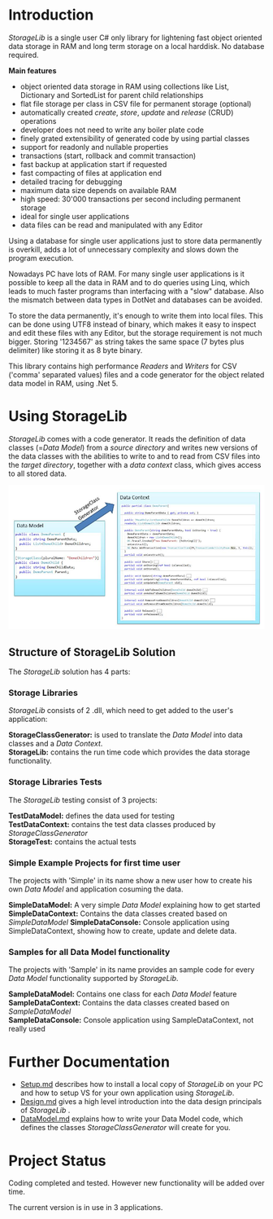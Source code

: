 # Introduction
*StorageLib* is a single user C# only library for lightening fast object oriented data storage in RAM and 
long term storage on a local harddisk. No database required.

**Main features**
* object oriented data storage in RAM using collections like List, Dictionary and SortedList 
for parent child relationships
* flat file storage per class in CSV file for permanent storage (optional)
* automatically created *create*, *store*, *update* and *release* (CRUD) operations
* developer does not need to write any boiler plate code
* finely grated extensibility of generated code by using partial classes
* support for readonly and nullable properties
* transactions (start, rollback and commit transaction)
* fast backup at application start if requested
* fast compacting of files at application end
* detailed tracing for debugging
* maximum data size depends on available RAM
* high speed: 30'000 transactions per second including permanent storage
* ideal for single user applications
* data files can be read and manipulated with any Editor

Using a database for single user applications just to store data permanently is overkill, adds 
a lot of unnecessary complexity and slows down the program execution.

Nowadays PC have lots of RAM. For many single user applications is it possible to keep all the 
data in RAM and to do queries using Linq, which leads to much faster programs than interfacing 
with a "slow" database. Also the mismatch between data types in DotNet and databases
can be avoided.

To store the data permanently, it's enough to write them into local files. This can be done using 
UTF8 instead of binary, which makes it easy to inspect and edit these files with any Editor, but 
the storage requirement is not much bigger. Storing '1234567' as string takes the same space 
(7 bytes plus delimiter) like storing it as 8 byte binary.

This library contains high performance *Readers* and *Writers* for CSV ('comma' separated values) 
files and a code generator for the object related data model in RAM, using .Net 5.


# Using StorageLib
*StorageLib* comes with a code generator. It reads the definition of data classes (=*Data 
Model*) from a *source directory* and writes new versions of the data classes with the 
abilities to write to and to read from CSV files into the *target directory*, together with 
a *data context* class, which gives access to all stored data.

![](Generator.jpg)


## Structure of StorageLib Solution

The *StorageLib* solution has 4 parts:

### Storage Libraries
*StorageLib* consists of 2 .dll, which need to get added to the user's application:

**StorageClassGenerator:** is used to translate the *Data Model* into data classes and a *Data Context*.  
**StorageLib:** contains the run time code which provides the data storage functionality. 

### Storage Libraries Tests
The *StorageLib* testing consist of 3 projects:

**TestDataModel:** defines the data used for testing  
**TestDataContext:** contains the test data classes produced by *StorageClassGenerator*  
**StorageTest:**  contains the actual tests

### Simple Example Projects for first time user
The projects with 'Simple' in its name show a new user how to create his own *Data Model* 
and application cosuming the data.

**SimpleDataModel:** A very simple *Data Model* explaining how to get started
**SimpleDataContext:** Contains the data classes created based on *SimpleDataModel*
**SimpleDataConsole:** Console application using SimpleDataContext, showing how to create, 
update and delete data. 

### Samples for all Data Model functionality
The projects with 'Sample' in its name provides an sample code for every *Data Model* 
functionality supported by *StorageLib*.

**SampleDataModel:** Contains one class for each *Data Model* feature  
**SampleDataContext:** Contains the data classes created based on *SampleDataModel*  
**SampleDataConsole:** Console application using SampleDataContext, not really used 


# Further Documentation
* [Setup.md](Setup.md) describes how to install a local copy of *StorageLib* on your PC and how to setup VS for your own application using *StorageLib*.
* [Design.md](Design.md) gives a high level introduction into the data design principals of *StorageLib* .
* [DataModel.md](DataModel.md) explains how to write your Data Model code, which defines the classes *StorageClassGenerator* will create for you.


# Project Status
Coding completed and tested. However new functionality will be added over time.
 
The current version is in use in 3 applications.

 

